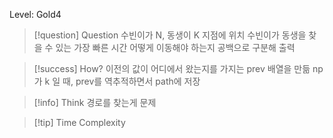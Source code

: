 Level: Gold4

> [!question] Question
> 수빈이가 N, 동생이 K 지점에 위치
> 수빈이가 동생을 찾을 수 있는 가장 빠른 시간
> 어떻게 이동해야 하는지 공백으로 구분해 출력

> [!success] How?
> 이전의 값이 어디에서 왔는지를 가지는 prev 배열을 만듦
> np가 k 일 때, prev를 역추적하면서 path에 저장

> [!info] Think
> 경로를 찾는게 문제

> [!tip] Time Complexity

